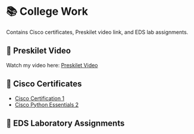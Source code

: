 # 📚 College Work

Contains Cisco certificates, Preskilet video link, and EDS lab assignments.

## 🎥 Preskilet Video
Watch my video here: [Preskilet Video](https://github.com/SayaliMane2006/College-work/blob/main/Preskillet%20video.mp4)

## 📜 Cisco Certificates
- [Cisco Certification 1](https://github.com/SayaliMane2006/College-work/blob/main/Cisco%20Certification%201%20.pdf)  
- [Cisco Python Essentials 2](https://github.com/SayaliMane2006/College-work/blob/main/Cisco%20Python%20Essential%202%20Certification%20.pdf)

## 📂 EDS Laboratory Assignments


